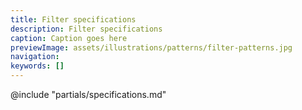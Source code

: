 ```yaml
---
title: Filter specifications
description: Filter specifications
caption: Caption goes here
previewImage: assets/illustrations/patterns/filter-patterns.jpg
navigation:
keywords: []
---
```


@include "partials/specifications.md"
